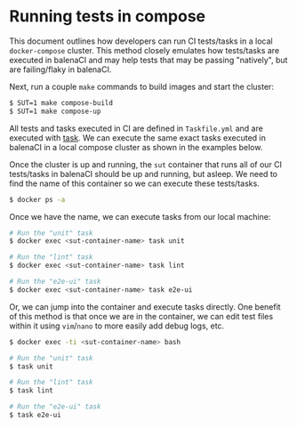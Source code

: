 # Running tests in compose

This document outlines how developers can run CI tests/tasks in a local `docker-compose` cluster.
This method closely emulates how tests/tasks are executed in balenaCI and may help tests that may be passing "natively", but are failing/flaky in balenaCI.

Next, run a couple `make` commands to build images and start the cluster:
```sh
$ SUT=1 make compose-build
$ SUT=1 make compose-up
```

All tests and tasks executed in CI are defined in `Taskfile.yml` and are executed with [task](https://github.com/go-task/task).
We can execute the same exact tasks executed in balenaCI in a local compose cluster as shown in the examples below.

Once the cluster is up and running, the `sut` container that runs all of our CI tests/tasks in balenaCI should be up and running, but asleep.
We need to find the name of this container so we can execute these tests/tasks.
```sh
$ docker ps -a
```

Once we have the name, we can execute tasks from our local machine:
```sh
# Run the "unit" task
$ docker exec <sut-container-name> task unit

# Run the "lint" task
$ docker exec <sut-container-name> task lint

# Run the "e2e-ui" task
$ docker exec <sut-container-name> task e2e-ui
```

Or, we can jump into the container and execute tasks directly.
One benefit of this method is that once we are in the container, we can edit test files within it using `vim`/`nano` to more easily add debug logs, etc.
```sh
$ docker exec -ti <sut-container-name> bash

# Run the "unit" task
$ task unit

# Run the "lint" task
$ task lint

# Run the "e2e-ui" task
$ task e2e-ui
```
